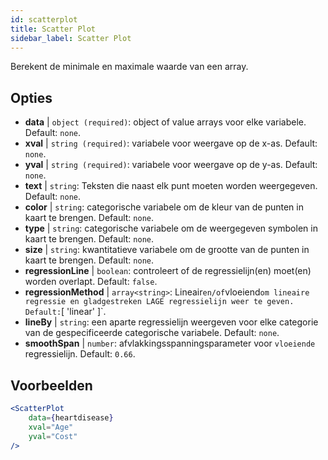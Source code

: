 ```yaml
---
id: scatterplot
title: Scatter Plot
sidebar_label: Scatter Plot
---
```


Berekent de minimale en maximale waarde van een array.

## Opties

* __data__ | `object (required)`: object of value arrays voor elke variabele. Default: `none`.
* __xval__ | `string (required)`: variabele voor weergave op de x-as. Default: `none`.
* __yval__ | `string (required)`: variabele voor weergave op de y-as. Default: `none`.
* __text__ | `string`: Teksten die naast elk punt moeten worden weergegeven. Default: `none`.
* __color__ | `string`: categorische variabele om de kleur van de punten in kaart te brengen. Default: `none`.
* __type__ | `string`: categorische variabele om de weergegeven symbolen in kaart te brengen. Default: `none`.
* __size__ | `string`: kwantitatieve variabele om de grootte van de punten in kaart te brengen. Default: `none`.
* __regressionLine__ | `boolean`: controleert of de regressielijn(en) moet(en) worden overlapt. Default: `false`.
* __regressionMethod__ | `array<string>`: Lineair` en/of `vloeiend` om lineaire regressie en gladgestreken LAGE regressielijn weer te geven. Default: `[
  'linear'
]`.
* __lineBy__ | `string`: een aparte regressielijn weergeven voor elke categorie van de gespecificeerde categorische variabele. Default: `none`.
* __smoothSpan__ | `number`: afvlakkingsspanningsparameter voor `vloeiende` regressielijn. Default: `0.66`.


## Voorbeelden

```jsx live
<ScatterPlot 
    data={heartdisease} 
    xval="Age"
    yval="Cost"
/>
```

